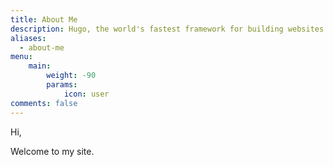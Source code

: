 ```yaml
---
title: About Me
description: Hugo, the world's fastest framework for building websites
aliases:
  - about-me
menu:
    main: 
        weight: -90
        params:
            icon: user
comments: false
---
```


Hi,

Welcome to my site.